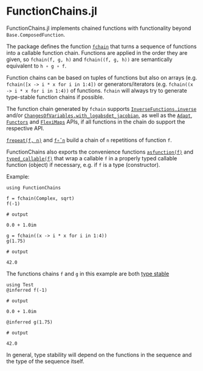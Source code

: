 # FunctionChains.jl

FunctionChains.jl implements chained functions with functionality beyond `Base.ComposedFunction`.

The package defines the function [`fchain`](@ref) that turns a sequence of functions into a callable function chain. Functions are applied in the order they are given, so `fchain(f, g, h)` and `fchain((f, g, h))` are semantically equivalent to `h ∘ g ∘ f`.

Function chains can be based on tuples of functions but also on arrays (e.g. `fchain([x -> i * x for i in 1:4])` or generators/iterators (e.g. `fchain((x -> i * x for i in 1:4))` of functions. `fchain` will always try to generate type-stable function chains if possible.

The function chain generated by `fchain` supports [`InverseFunctions.inverse`](https://github.com/JuliaMath/InverseFunctions.jl) and/or [`ChangesOfVariables.with_logabsdet_jacobian`](https://github.com/JuliaMath/ChangesOfVariables.jl), as well as the [`Adapt`](https://github.com/JuliaGPU/Adapt.jl), [`Functors`](https://github.com/FluxML/Functors.jl) and [`FlexiMaps`](https://gitlab.com/aplavin/FlexiMaps.jl) APIs, if all functions in the chain do support the respective API.

[`frepeat(f, n)`](@ref) and [`f∘̂ n`](@ref) build a chain of `n` repetitions of function `f`.

FunctionChains also exports the convenience functions [`asfunction(f)`](@ref) and [`typed_callable(f)`](@ref) that wrap a callable `f` in a properly typed callable function (object) if necessary, e.g. if `f` is a type (constructor).


Example:

```jldoctest intro_example
using FunctionChains

f = fchain(Complex, sqrt)
f(-1)

# output

0.0 + 1.0im
```

```jldoctest intro_example
g = fchain((x -> i * x for i in 1:4))
g(1.75)

# output

42.0
```

The functions chains `f` and `g` in this example are both [type stable](https://docs.julialang.org/en/v1/manual/performance-tips/#man-code-warntype)

```jldoctest intro_example; output = false
using Test
@inferred f(-1)

# output

0.0 + 1.0im
```


```jldoctest intro_example; output = false
@inferred g(1.75)

# output

42.0
```

In general, type stability will depend on the functions in the sequence and the type of the sequence itself.
